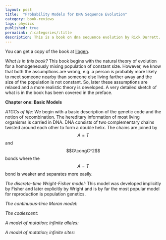 ```yaml
---
layout: post
title:  "Probability Models for DNA Sequence Evolution"
category: book-reviews
tags: physics
published: true
permalink: /:categories/:title
description: This is a book on dna sequence evolution by Rick Durrett.
---
```


You can get a copy of the book at [libgen].

*What is in this book?* This book begins with the natural theory of evolution for a homogeneously mixing population of constant size. However, we know that both the assumptions are wrong, e.g. a person is probably more likely to meet someone nearby than someone else living farther away and the size of the population is not constant. So, later these assumptions are relaxed and a more realistic theory is developed. A very detailed sketch of what is in the book has been covered in the preface.

**Chapter one: Basic Models** 

 *ATGCs of life:* We begin with a basic description of the genetic code and the notion of recombination. The hereditary information of most living organisms is carried in DNA. DNA consists of two complementary chains twisted around each other to form a double helix. The chains are joined by $$A=T$$ and $$G\congC^2$$ bonds where the $$A=T$$ bond is weaker and separates more easily.

 *The discrete-time Wright-Fisher model:* This model was developed implicitly by Fisher and later explicitly by Wright and is by far the most popular model for reproduction is population genetics.
 
 
 
 *The continuous-time Moran model:*
 
 *The coalescent:*
 
 *A model of mutation; infinite alleles:*
 
  *A model of mutation; infinite sites:*


[jekyll-docs]: https://jekyllrb.com/docs/home
[jekyll-gh]:   https://github.com/jekyll/jekyll
[jekyll-talk]: https://talk.jekyllrb.com/
[cmi]: https://www.cmi.ac.in
[google]: https://www.google.com
[gmail]: https://www.gmail.com
[govind]: https://www.cmi.ac.in/~govind
[libgen]: http://libgen.io

<script type="text/javascript" async
  src="https://cdnjs.cloudflare.com/ajax/libs/mathjax/2.7.2/MathJax.js?config=TeX-MML-AM_CHTML">
</script>